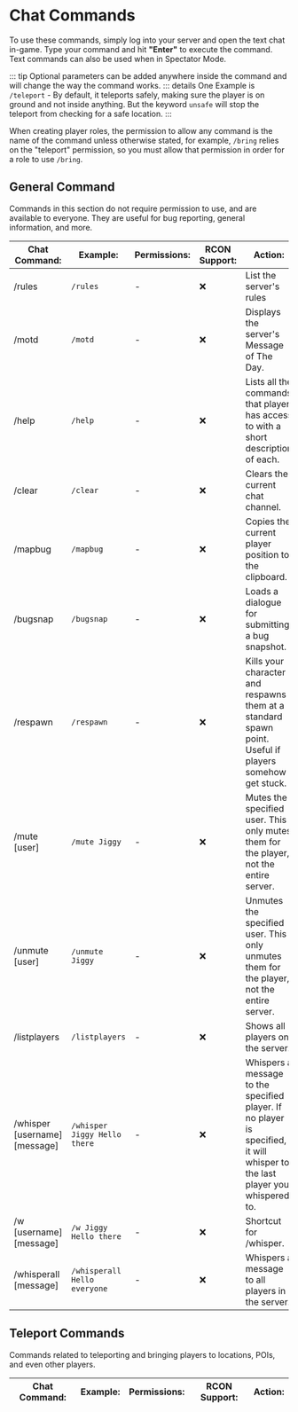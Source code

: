 # Chat Commands

To use these commands, simply log into your server and open the text chat in-game. Type your command and hit **"Enter"** to execute the command. Text commands can also be used when in Spectator Mode.

::: tip
Optional parameters can be added anywhere inside the command and will change the way the command works.
::: details
One Example is `/teleport` - By default, it teleports safely, making sure the player is on ground and not inside anything. But the keyword `unsafe` will stop the teleport from checking for a safe location.
:::

When creating player roles, the permission to allow any command is the name of the command unless otherwise stated, for example, `/bring` relies on the "teleport" permission, so you must allow that permission in order for a role to use `/bring`.

## General Command

Commands in this section do not require permission to use, and are available to everyone. They are useful for bug reporting, general information, and more.

|Chat Command:|Example:|Permissions:|RCON Support:|Action:|
|-|-|-|-|-|
|/rules|`/rules`|-|:x:|List the server's rules|
|/motd|`/motd`|-|:x:|Displays the server's Message of The Day.|
|/help|`/help`|-|:x:|Lists all the commands that player has access to with a short description of each.|
|/clear|`/clear`|-|:x:|Clears the current chat channel.|
|/mapbug|`/mapbug`|-|:x:|Copies the current player position to the clipboard.|
|/bugsnap|`/bugsnap`|-|:x:|Loads a dialogue for submitting a bug snapshot.|
|/respawn|`/respawn`|-|:x:|Kills your character and respawns them at a standard spawn point. Useful if players somehow get stuck.|
|/mute [user]|`/mute Jiggy`|-|:x:|Mutes the specified user. This only mutes them for the player, not the entire server.|
|/unmute [user]|`/unmute Jiggy`|-|:x:|Unmutes the specified user. This only unmutes them for the player, not the entire server.|
|/listplayers|`/listplayers`|-|:x:|Shows all players on the server.|
|/whisper [username] [message]|`/whisper Jiggy Hello there`|-|:x:|Whispers a message to the specified player. If no player is specified, it will whisper to the last player you whispered to.|
|/w [username] [message]|`/w Jiggy Hello there`|-|:x:|Shortcut for /whisper.|
|/whisperall [message]|`/whisperall Hello everyone`|-|:x:|Whispers a message to all players in the server.|

## Teleport Commands

Commands related to teleporting and bringing players to locations, POIs, and even other players.

|Chat Command:|Example:|Permissions:|RCON Support:|Action:|
|-|-|-|-|-|

